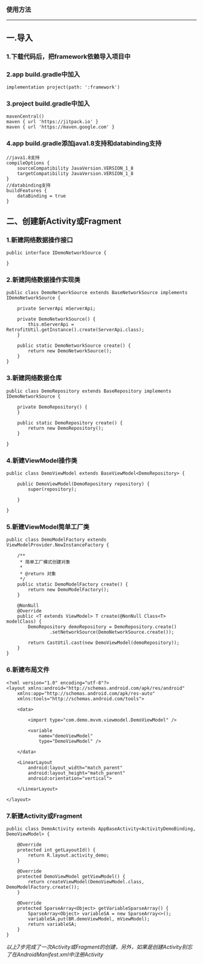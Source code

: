 ﻿### 使用方法
-----------------
## 一.导入
### 1.下载代码后，把framework依赖导入项目中
### 2.app build.gradle中加入 
```
implementation project(path: ':framework')
```
### 3.project build.gradle中加入 
```
mavenCentral()
maven { url 'https://jitpack.io' }
maven { url 'https://maven.google.com' }
```
### 4.app build.gradle添加java1.8支持和databinding支持
```
//java1.8支持
compileOptions {
    sourceCompatibility JavaVersion.VERSION_1_8
    targetCompatibility JavaVersion.VERSION_1_8
}
//databinding支持
buildFeatures {
    dataBinding = true
}
```
## 二、创建新Activity或Fragment
### 1.新建网络数据操作接口
```
public interface IDemoNetworkSource {

}
```
### 2.新建网络数据操作实现类
```
public class DemoNetworkSource extends BaseNetworkSource implements IDemoNetworkSource {

    private ServerApi mServerApi;

    private DemoNetworkSource() {
        this.mServerApi = RetrofitUtil.getInstance().create(ServerApi.class);
    }

    public static DemoNetworkSource create() {
        return new DemoNetworkSource();
    }
}
```
### 3.新建网络数据仓库
```
public class DemoRepository extends BaseRepository implements IDemoNetworkSource {

    private DemoRepository() {
    }

    public static DemoRepository create() {
        return new DemoRepository();
    }

}
```
### 4.新建ViewModel操作类
```
public class DemoViewModel extends BaseViewModel<DemoRepository> {

    public DemoViewModel(DemoRepository repository) {
        super(repository);

    }

}
```
### 5.新建ViewModel简单工厂类
```
public class DemoModelFactory extends ViewModelProvider.NewInstanceFactory {

    /**
     * 简单工厂模式创建对象
     *
     * @return 对象
     */
    public static DemoModelFactory create() {
        return new DemoModelFactory();
    }

    @NonNull
    @Override
    public <T extends ViewModel> T create(@NonNull Class<T> modelClass) {
        DemoRepository demoRepository = DemoRepository.create()
                .setNetworkSource(DemoNetworkSource.create());

        return CastUtil.cast(new DemoViewModel(demoRepository));
    }
}
```
### 6.新建布局文件
```
<?xml version="1.0" encoding="utf-8"?>
<layout xmlns:android="http://schemas.android.com/apk/res/android"
    xmlns:app="http://schemas.android.com/apk/res-auto"
    xmlns:tools="http://schemas.android.com/tools">

    <data>

        <import type="com.demo.mvvm.viewmodel.DemoViewModel" />

        <variable
            name="demoViewModel"
            type="DemoViewModel" />

    </data>

    <LinearLayout
        android:layout_width="match_parent"
        android:layout_height="match_parent"
        android:orientation="vertical">

    </LinearLayout>

</layout>
```
### 7.新建Activity或Fragment
```
public class DemoActivity extends AppBaseActivity<ActivityDemoBinding, DemoViewModel> {

    @Override
    protected int getLayoutId() {
        return R.layout.activity_demo;
    }

    @Override
    protected DemoViewModel getViewModel() {
        return createViewModel(DemoViewModel.class, DemoModelFactory.create());
    }

    @Override
    protected SparseArray<Object> getVariableSparseArray() {
        SparseArray<Object> variableSA = new SparseArray<>();
        variableSA.put(BR.demoViewModel, mViewModel);
        return variableSA;
    }
}
```
*以上7步完成了一次Activity或Fragment的创建，另外，如果是创建Activity别忘了在AndroidManifest.xml中注册Activity*
